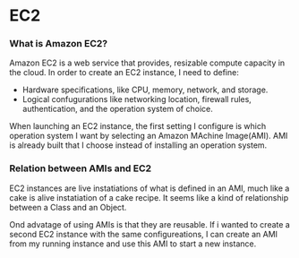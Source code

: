 # EC2

### What is Amazon EC2?

Amazon EC2 is a web service that provides, resizable compute capacity in the cloud. 
In order to create an EC2 instance, I need to define:
* Hardware specifications, like CPU, memory, network, and storage.
* Logical confugurations like networking location, firewall rules, authentication, and the operation system of choice.

When launching an EC2 instance, the first setting I configure is which operation system I want by selecting an Amazon MAchine Image(AMI).
AMI is already built that I choose instead of installing an operation system.

### Relation between AMIs and EC2

EC2 instances are live instatiations of what is defined in an AMI, much like a cake is alive instatiation of a cake recipe. It seems like a kind of relationship between a Class and an Object.

Ond advatage of using AMIs is that they are reusable.
If i wanted to create a second EC2 instance with the same configureations, I can create an AMI from my running instance and use this AMI to start a new instance.


